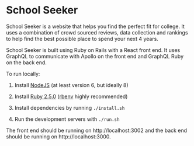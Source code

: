 # School Seeker

School Seeker is a website that helps you find the perfect fit for
college. It uses a combination of crowd sourced reviews, data
collection and rankings to help find the best possible place to spend
your next 4 years.

School Seeker is built using Ruby on Rails with a React front end. It
uses GraphQL to communicate with Apollo on the front end and GraphQL
Ruby on the back end.

To run locally:

1. Install [NodeJS](https://nodejs.org/en/) (at least version 6, but
ideally 8)

2. Install [Ruby 2.5.0](https://www.ruby-lang.org/en/)
([rbenv](https://github.com/rbenv/rbenv) highly recommended)

3. Install dependencies by running `./install.sh`

4. Run the development servers with  `./run.sh`

The front end should be running on http://localhost:3002 and the back
end should be running on http://localhost:3000.